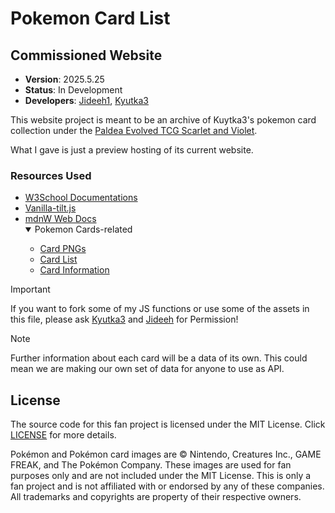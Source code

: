 # Pokemon Card List

## Commissioned Website

* **Version**: 2025.5.25
* **Status**: In Development
* **Developers**: [Jideeh1](https://github.com/Jideeh1), [Kyutka3](https://github.com/0ofline)

This website project is meant to be an archive of Kuytka3's pokemon card collection under the [Paldea Evolved TCG Scarlet and Violet](https://tcg.pokemon.com/en-us/expansions/paldea-evolved/).

What I gave is just a preview hosting of its current website.

### Resources Used
* [W3School Documentations](https://www.w3schools.com/)
* [Vanilla-tilt.js](https://micku7zu.github.io/vanilla-tilt.js/)
* [mdnW Web Docs](https://developer.mozilla.org/en-US/)
   <details open>
    <summary>Pokemon Cards-related</summary>
        <ul>
            <li><a href="https://bulbapedia.bulbagarden.net/wiki/Paldea_Evolved_(TCG)">Card PNGs</a></li>
            <li><a href="https://www.tcgcollector.com/sets/11574/paldea-evolved?releaseDateOrder=newToOld&displayAs=images">Card List</a></li>
            <li><a href="https://tcg.pokemon.com/en-us/expansions/paldea-evolved/">Card Information</a></li>
        </ul>
    </details>

> [!IMPORTANT]
> If you want to fork some of my JS functions or use some of the assets in this file, please ask [Kyutka3](https://github.com/0ofline) and [Jideeh](https://x.com/jideeh1) for Permission!

> [!NOTE]
> Further information about each card will be a data of its own. This could mean we are making our own set of data for anyone to use as API.

## License
The source code for this fan project is licensed under the MIT License. Click <a href="License.txt">LICENSE</a> for more details.

Pokémon and Pokémon card images are © Nintendo, Creatures Inc., GAME FREAK, and The Pokémon Company. These images are used for fan purposes only and are not included under the MIT License. This is only a fan project and is not affiliated with or endorsed by any of these companies. All trademarks and copyrights are property of their respective owners.
